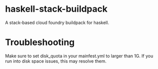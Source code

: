 # haskell-stack-buildpack
A stack-based cloud foundry buildpack for haskell.

# Troubleshooting
Make sure to set disk_quota in your mainfest.yml to larger than 1G. If you run into disk space
issues, this may resolve them.